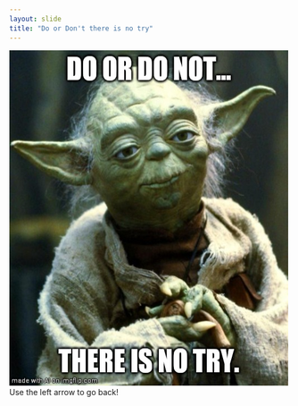 ```yaml
---
layout: slide
title: "Do or Don't there is no try"
---
```


<img src="https://github.com/MattSonnati/github-slideshow/blob/master/_posts/3zuyta.jpg" alt="Yoda Quote" width="500" height="600">
Use the left arrow to go back!

